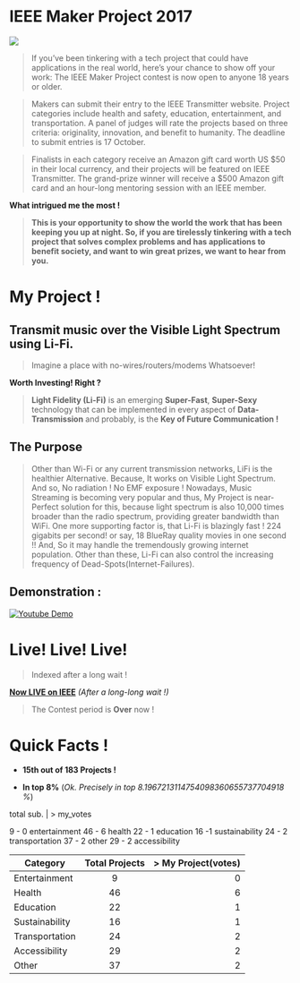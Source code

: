 # IEEE Maker Project 2017

![](http://theinstitute.ieee.org/image/MTYyNzEz.jpeg)


> If you’ve been tinkering with a tech project that could have applications in the real world, here’s your chance to show off your work: The IEEE Maker Project contest is now open to anyone 18 years or older.

> Makers can submit their entry to the IEEE Transmitter website. Project categories include health and safety, education, entertainment, and transportation. A panel of judges will rate the projects based on three criteria: originality, innovation, and benefit to humanity. The deadline to submit entries is 17 October.

> Finalists in each category receive an Amazon gift card worth US $50 in their local currency, and their projects will be featured on IEEE Transmitter. The grand-prize winner will receive a $500 Amazon gift card and an hour-long mentoring session with an IEEE member.

**What intrigued me the most !**

> **This is your opportunity to show the world the work that has been keeping you up at night. So, if you are tirelessly tinkering with a tech project that solves complex problems and has applications to benefit society, and want to win great prizes, we want to hear from you.**

# My Project !

## Transmit music over the Visible Light Spectrum using Li-Fi.

> Imagine a place with no-wires/routers/modems Whatsoever!

**Worth Investing! Right ?**

> **Light Fidelity (Li-Fi)** is an emerging **Super-Fast**, **Super-Sexy** technology that can be implemented in every aspect of **Data-Transmission** and probably, is the **Key of Future Communication !**

## The Purpose
> Other than Wi-Fi or any current transmission networks, LiFi is the healthier Alternative. Because, It works on Visible Light Spectrum. And so, No radiation ! No EMF exposure ! Nowadays, Music Streaming is becoming very popular and thus, My Project is near-Perfect solution for this, because light spectrum is also 10,000 times broader than the radio spectrum, providing greater bandwidth than WiFi. One more supporting factor is, that Li-Fi is blazingly fast ! 224 gigabits per second! or say, 18 BlueRay quality movies in one second !! And, So it may handle the tremendously growing internet population. Other than these, Li-Fi can also control the increasing frequency of Dead-Spots(Internet-Failures).

## Demonstration :
[![Youtube Demo](https://img.youtube.com/vi/cRLjyrz-uKk/0.jpg)](https://www.youtube.com/watch?v=JOluPk97xYU "0x48piraj's Channel")


# Live! Live! Live!

> Indexed after a long wait !

[**Now LIVE on IEEE**](https://transmitter.ieee.org/makerproject/view/93538) 
 *(After a long-long wait !)*
 
 > The Contest period is **Over** now !
 
 
# Quick Facts !

* **15th out  of 183 Projects !**

* **In top 8%** (*Ok. Precisely in top 8.1967213114754098360655737704918 %*)

total sub. | > my_votes

9 - 0 entertainment 
46 - 6 health
22 - 1 education
16 -1 sustainability
24 - 2 transportation
37 - 2 other
29 - 2 accessibility

| Category        | Total Projects           | > My Project(votes)  |
| ------------- |:-------------:| -----:|
| Entertainment      | 9 | 0 |
| Health      | 46      |   6 |
| Education | 22      |    1 |
| Sustainability      | 16 | 1 |
| Transportation      | 24      |   2 |
| Accessibility | 29      |    2 |
| Other | 37      |    2 |




